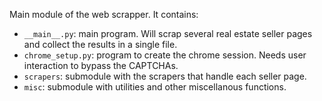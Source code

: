Main module of the web scrapper. It contains:

- `__main__.py`: main program. Will scrap several real estate seller pages and collect the results in a single file.
- `chrome_setup.py`: program to create the chrome session. Needs user interaction to bypass the CAPTCHAs.
- `scrapers`: submodule with the scrapers that handle each seller page.
- `misc`: submodule with utilities and other miscellanous functions.
